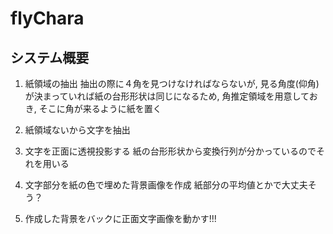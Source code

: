 # flyChara

## システム概要
1. 紙領域の抽出
    抽出の際に４角を見つけなければならないが, 見る角度(仰角)が決まっていれば紙の台形形状は同じになるため, 
    角推定領域を用意しておき, そこに角が来るように紙を置く

2. 紙領域ないから文字を抽出

3. 文字を正面に透視投影する
    紙の台形形状から変換行列が分かっているのでそれを用いる

4. 文字部分を紙の色で埋めた背景画像を作成
    紙部分の平均値とかで大丈夫そう？

5. 作成した背景をバックに正面文字画像を動かす!!!
